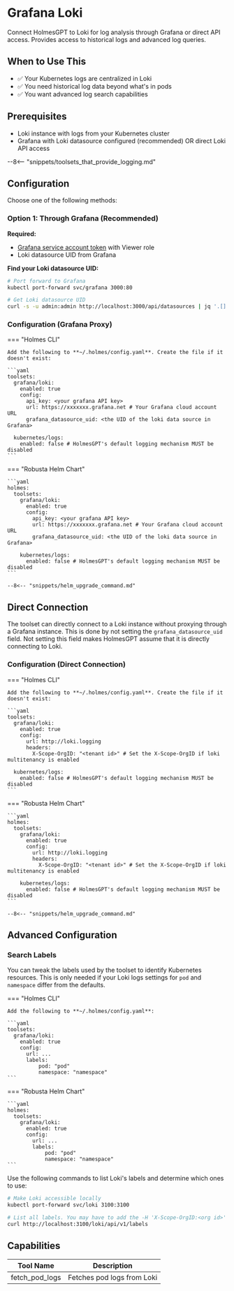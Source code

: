 # Grafana Loki

Connect HolmesGPT to Loki for log analysis through Grafana or direct API access. Provides access to historical logs and advanced log queries.

## When to Use This

- ✅ Your Kubernetes logs are centralized in Loki
- ✅ You need historical log data beyond what's in pods
- ✅ You want advanced log search capabilities

## Prerequisites

- Loki instance with logs from your Kubernetes cluster
- Grafana with Loki datasource configured (recommended) OR direct Loki API access

--8<-- "snippets/toolsets_that_provide_logging.md"

## Configuration

Choose one of the following methods:

### Option 1: Through Grafana (Recommended)

**Required:**
- [Grafana service account token](https://grafana.com/docs/grafana/latest/administration/service-accounts/) with Viewer role
- Loki datasource UID from Grafana

**Find your Loki datasource UID:**
```bash
# Port forward to Grafana
kubectl port-forward svc/grafana 3000:80

# Get Loki datasource UID
curl -s -u admin:admin http://localhost:3000/api/datasources | jq '.[] | select(.type == "loki") | .uid'
```

### Configuration (Grafana Proxy)

=== "Holmes CLI"

    Add the following to **~/.holmes/config.yaml**. Create the file if it doesn't exist:

    ```yaml
    toolsets:
      grafana/loki:
        enabled: true
        config:
          api_key: <your grafana API key>
          url: https://xxxxxxx.grafana.net # Your Grafana cloud account URL
          grafana_datasource_uid: <the UID of the loki data source in Grafana>

      kubernetes/logs:
        enabled: false # HolmesGPT's default logging mechanism MUST be disabled
    ```

=== "Robusta Helm Chart"

    ```yaml
    holmes:
      toolsets:
        grafana/loki:
          enabled: true
          config:
            api_key: <your grafana API key>
            url: https://xxxxxxx.grafana.net # Your Grafana cloud account URL
            grafana_datasource_uid: <the UID of the loki data source in Grafana>

        kubernetes/logs:
          enabled: false # HolmesGPT's default logging mechanism MUST be disabled
    ```

    --8<-- "snippets/helm_upgrade_command.md"

## Direct Connection

The toolset can directly connect to a Loki instance without proxying through a Grafana instance. This is done by not setting the `grafana_datasource_uid` field. Not setting this field makes HolmesGPT assume that it is directly connecting to Loki.

### Configuration (Direct Connection)

=== "Holmes CLI"

    Add the following to **~/.holmes/config.yaml**. Create the file if it doesn't exist:

    ```yaml
    toolsets:
      grafana/loki:
        enabled: true
        config:
          url: http://loki.logging
          headers:
            X-Scope-OrgID: "<tenant id>" # Set the X-Scope-OrgID if loki multitenancy is enabled

      kubernetes/logs:
        enabled: false # HolmesGPT's default logging mechanism MUST be disabled
    ```

=== "Robusta Helm Chart"

    ```yaml
    holmes:
      toolsets:
        grafana/loki:
          enabled: true
          config:
            url: http://loki.logging
            headers:
              X-Scope-OrgID: "<tenant id>" # Set the X-Scope-OrgID if loki multitenancy is enabled

        kubernetes/logs:
          enabled: false # HolmesGPT's default logging mechanism MUST be disabled
    ```

    --8<-- "snippets/helm_upgrade_command.md"

## Advanced Configuration

### Search Labels

You can tweak the labels used by the toolset to identify Kubernetes resources. This is only needed if your Loki logs settings for `pod` and `namespace` differ from the defaults.

=== "Holmes CLI"

    Add the following to **~/.holmes/config.yaml**:

    ```yaml
    toolsets:
      grafana/loki:
        enabled: true
        config:
          url: ...
          labels:
              pod: "pod"
              namespace: "namespace"
    ```

=== "Robusta Helm Chart"

    ```yaml
    holmes:
      toolsets:
        grafana/loki:
          enabled: true
          config:
            url: ...
            labels:
                pod: "pod"
                namespace: "namespace"
    ```

Use the following commands to list Loki's labels and determine which ones to use:

```bash
# Make Loki accessible locally
kubectl port-forward svc/loki 3100:3100

# List all labels. You may have to add the -H 'X-Scope-OrgID:<org id>' option with a valid org id
curl http://localhost:3100/loki/api/v1/labels
```

## Capabilities

| Tool Name | Description |
|-----------|-------------|
| fetch_pod_logs | Fetches pod logs from Loki |

